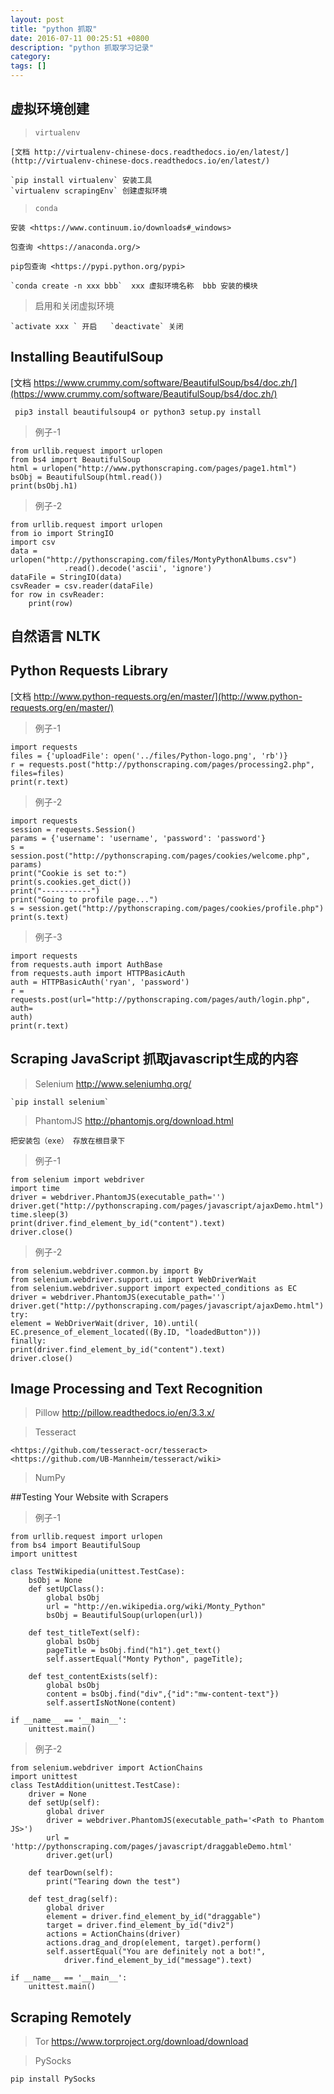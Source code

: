 ```yaml
---
layout: post
title: "python 抓取"
date: 2016-07-11 00:25:51 +0800
description: "python 抓取学习记录"
category: 
tags: []
---
```



## 虚拟环境创建
> `virtualenv`

    [文档 http://virtualenv-chinese-docs.readthedocs.io/en/latest/](http://virtualenv-chinese-docs.readthedocs.io/en/latest/) 
    
    `pip install virtualenv` 安装工具
    `virtualenv scrapingEnv` 创建虚拟环境

> `conda`
    
    安装 <https://www.continuum.io/downloads#_windows>

    包查询 <https://anaconda.org/>

    pip包查询 <https://pypi.python.org/pypi>

    `conda create -n xxx bbb`  xxx 虚拟环境名称  bbb 安装的模块

> 启用和关闭虚拟环境

    `activate xxx ` 开启   `deactivate` 关闭

## Installing BeautifulSoup

[文档 https://www.crummy.com/software/BeautifulSoup/bs4/doc.zh/](https://www.crummy.com/software/BeautifulSoup/bs4/doc.zh/)

` pip3 install beautifulsoup4 or python3 setup.py install`

> 例子-1

    from urllib.request import urlopen
    from bs4 import BeautifulSoup
    html = urlopen("http://www.pythonscraping.com/pages/page1.html")
    bsObj = BeautifulSoup(html.read())
    print(bsObj.h1)

> 例子-2

    from urllib.request import urlopen
    from io import StringIO
    import csv
    data = urlopen("http://pythonscraping.com/files/MontyPythonAlbums.csv")
                .read().decode('ascii', 'ignore')
    dataFile = StringIO(data)
    csvReader = csv.reader(dataFile)
    for row in csvReader:
        print(row)

## 自然语言 NLTK

## Python Requests Library

[文档 http://www.python-requests.org/en/master/](http://www.python-requests.org/en/master/)

> 例子-1

    import requests
    files = {'uploadFile': open('../files/Python-logo.png', 'rb')}
    r = requests.post("http://pythonscraping.com/pages/processing2.php",
    files=files)
    print(r.text)

> 例子-2

    import requests
    session = requests.Session()
    params = {'username': 'username', 'password': 'password'}
    s = session.post("http://pythonscraping.com/pages/cookies/welcome.php", params)
    print("Cookie is set to:")
    print(s.cookies.get_dict())
    print("-----------")
    print("Going to profile page...")
    s = session.get("http://pythonscraping.com/pages/cookies/profile.php")
    print(s.text)

> 例子-3

    import requests
    from requests.auth import AuthBase
    from requests.auth import HTTPBasicAuth
    auth = HTTPBasicAuth('ryan', 'password')
    r = requests.post(url="http://pythonscraping.com/pages/auth/login.php", auth=
    auth)
    print(r.text)

## Scraping JavaScript 抓取javascript生成的内容

> Selenium <http://www.seleniumhq.org/>

    `pip install selenium`

> PhantomJS <http://phantomjs.org/download.html>

    把安装包（exe） 存放在根目录下

> 例子-1

    from selenium import webdriver
    import time
    driver = webdriver.PhantomJS(executable_path='')
    driver.get("http://pythonscraping.com/pages/javascript/ajaxDemo.html")
    time.sleep(3)
    print(driver.find_element_by_id("content").text)
    driver.close()

> 例子-2

    from selenium.webdriver.common.by import By
    from selenium.webdriver.support.ui import WebDriverWait
    from selenium.webdriver.support import expected_conditions as EC
    driver = webdriver.PhantomJS(executable_path='')
    driver.get("http://pythonscraping.com/pages/javascript/ajaxDemo.html")
    try:
    element = WebDriverWait(driver, 10).until(
    EC.presence_of_element_located((By.ID, "loadedButton")))
    finally:
    print(driver.find_element_by_id("content").text)
    driver.close()

## Image Processing and Text Recognition

> Pillow <http://pillow.readthedocs.io/en/3.3.x/>

> Tesseract

    <https://github.com/tesseract-ocr/tesseract>
    <https://github.com/UB-Mannheim/tesseract/wiki>

> NumPy

##Testing Your Website with Scrapers

> 例子-1

    from urllib.request import urlopen
    from bs4 import BeautifulSoup
    import unittest

    class TestWikipedia(unittest.TestCase):
        bsObj = None
        def setUpClass():
            global bsObj
            url = "http://en.wikipedia.org/wiki/Monty_Python"
            bsObj = BeautifulSoup(urlopen(url))

        def test_titleText(self):
            global bsObj
            pageTitle = bsObj.find("h1").get_text()
            self.assertEqual("Monty Python", pageTitle);

        def test_contentExists(self):
            global bsObj
            content = bsObj.find("div",{"id":"mw-content-text"})
            self.assertIsNotNone(content)
    
    if __name__ == '__main__':
        unittest.main()

> 例子-2

    from selenium.webdriver import ActionChains
    import unittest
    class TestAddition(unittest.TestCase):
        driver = None
        def setUp(self):
            global driver
            driver = webdriver.PhantomJS(executable_path='<Path to Phantom JS>')
            url = 'http://pythonscraping.com/pages/javascript/draggableDemo.html'
            driver.get(url)

        def tearDown(self):
            print("Tearing down the test")

        def test_drag(self):
            global driver
            element = driver.find_element_by_id("draggable")
            target = driver.find_element_by_id("div2")
            actions = ActionChains(driver)
            actions.drag_and_drop(element, target).perform()
            self.assertEqual("You are definitely not a bot!", 
                driver.find_element_by_id("message").text)

    if __name__ == '__main__':
        unittest.main()

## Scraping Remotely

> Tor <https://www.torproject.org/download/download>

> PySocks

`pip install PySocks`